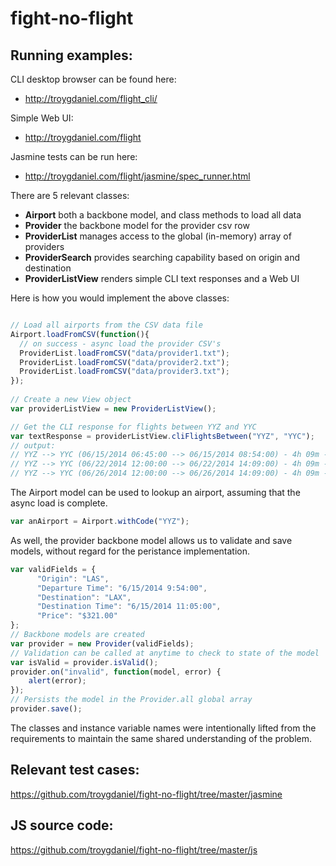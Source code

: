 fight-no-flight
===============

## Running examples:
CLI desktop browser can be found here:
- http://troygdaniel.com/flight_cli/


Simple Web UI:
- http://troygdaniel.com/flight


Jasmine tests can be run here:
- http://troygdaniel.com/flight/jasmine/spec_runner.html


There are 5 relevant classes:
- __Airport__ both a backbone model, and class methods to load all data
- __Provider__ the backbone model for the provider csv row
- __ProviderList__ manages access to the global (in-memory) array of providers
- __ProviderSearch__ provides searching capability based on origin and destination
- __ProviderListView__ renders simple CLI text responses and a Web UI

Here is how you would implement the above classes:
```javascript

// Load all airports from the CSV data file
Airport.loadFromCSV(function(){
  // on success - async load the provider CSV's
  ProviderList.loadFromCSV("data/provider1.txt");
  ProviderList.loadFromCSV("data/provider2.txt");
  ProviderList.loadFromCSV("data/provider3.txt");
});
        
// Create a new View object 
var providerListView = new ProviderListView();

// Get the CLI response for flights between YYZ and YYC
var textResponse = providerListView.cliFlightsBetween("YYZ", "YYC");
// output:
// YYZ --> YYC (06/15/2014 06:45:00 --> 06/15/2014 08:54:00) - 4h 09m - $578.00
// YYZ --> YYC (06/22/2014 12:00:00 --> 06/22/2014 14:09:00) - 4h 09m - $630.00
// YYZ --> YYC (06/26/2014 12:00:00 --> 06/26/2014 14:09:00) - 4h 09m - $630.00
```

The Airport model can be used to lookup an airport, assuming that the async load is complete.
```javascript
var anAirport = Airport.withCode("YYZ");
```

As well, the provider backbone model allows us to validate and save models, without regard for the peristance implementation.
```javascript
var validFields = {
      "Origin": "LAS",
      "Departure Time": "6/15/2014 9:54:00",
      "Destination": "LAX",
      "Destination Time": "6/15/2014 11:05:00",
      "Price": "$321.00"
};
// Backbone models are created 
var provider = new Provider(validFields);
// Validation can be called at anytime to check to state of the model
var isValid = provider.isValid(); 
provider.on("invalid", function(model, error) {
    alert(error);
});
// Persists the model in the Provider.all global array
provider.save();
```

The classes and instance variable names were intentionally lifted from the requirements to maintain the same shared understanding of the problem.

## Relevant test cases:
  https://github.com/troygdaniel/fight-no-flight/tree/master/jasmine

## JS source code:
  https://github.com/troygdaniel/fight-no-flight/tree/master/js
